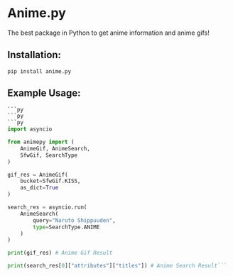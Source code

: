 # Anime.py
The best package in Python to get anime information and anime gifs!

## Installation:
```
pip install anime.py
```

## Example Usage:
```py
```py
```py
```py
import asyncio

from animepy import (
    AnimeGif, AnimeSearch,
    SfwGif, SearchType
)

gif_res = AnimeGif(
    bucket=SfwGif.KISS,
    as_dict=True
)

search_res = asyncio.run(
    AnimeSearch(
        query="Naruto Shippuuden",
        type=SearchType.ANIME
    )
)

print(gif_res) # Anime Gif Result

print(search_res[0]["attributes"]["titles"]) # Anime Search Result```
